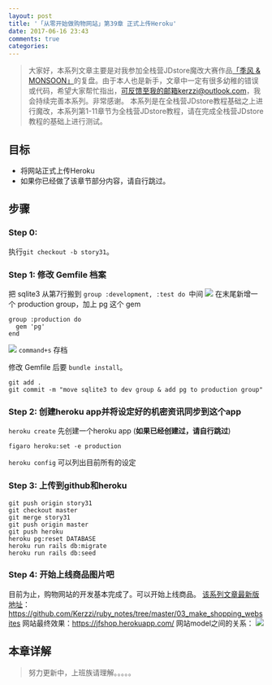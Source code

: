 ```yaml
---
layout: post
title: '「从零开始做购物网站」第39章 正式上传Heroku'
date: 2017-06-16 23:43
comments: true
categories: 
---
```


> 大家好，本系列文章主要是对我参加全栈营JDstore魔改大赛作品[「季风 & MONSOON」](http://kerzzi.logdown.com/posts/1903205-magic-change-contest-entries-monsoon)的复盘。由于本人也是新手，文章中一定有很多幼稚的错误或代码，希望大家帮忙指出，可反馈至我的邮箱kerzzi@outlook.com，我会持续完善本系列。非常感谢。
> 本系列是在全栈营JDstore教程基础之上进行魔改，本系列第1-11章节为全栈营JDstore教程，请在完成全栈营JDstore教程的基础上进行测试。

## 目标
*  将网站正式上传Heroku
*  如果你已经做了该章节部分内容，请自行跳过。

## 步骤
### Step 0:
执行```git checkout -b story31```。

### Step 1: 修改 Gemfile 档案
把 sqlite3 从第7行搬到 ```group :development, :test do ```中间
![](https://ww3.sinaimg.cn/large/006tNc79gy1fgrxlrlwq4j30dc03y747.jpg)
在末尾新增一个 production group，加上 pg 这个 gem

```
group :production do 
  gem 'pg'
end 
```
![](https://ww1.sinaimg.cn/large/006tNc79gy1fgrxm2nzg3j30ft03z3yg.jpg)
```command+s``` 存档

修改 Gemfile 后要 ```bundle install```。

```
git add .
git commit -m "move sqlite3 to dev group & add pg to production group"
```

### Step 2: 创建heroku app并将设定好的机密资讯同步到这个app
```heroku create``` 先创建一个heroku app (**如果已经创建过，请自行跳过**)

```figaro heroku:set -e production```

```heroku config``` 可以列出目前所有的设定

### Step 3: 上传到github和heroku

```
git push origin story31
git checkout master
git merge story31
git push origin master
git push heroku
heroku pg:reset DATABASE
heroku run rails db:migrate
heroku run rails db:seed
```

### Step 4: 开始上线商品图片吧
目前为止，购物网站的开发基本完成了。可以开始上线商品。
[该系列文章最新版地址](https://github.com/Kerzzi/ruby_notes/tree/master/03_make_shopping_websites)：https://github.com/Kerzzi/ruby_notes/tree/master/03_make_shopping_websites
网站最终效果：https://jfshop.herokuapp.com/
网站model之间的关系：
![](https://ww1.sinaimg.cn/large/006tNc79gy1fgry3vwkzkj31kw115n19.jpg)

## 本章详解
>  努力更新中，上班族请理解。。。。。

